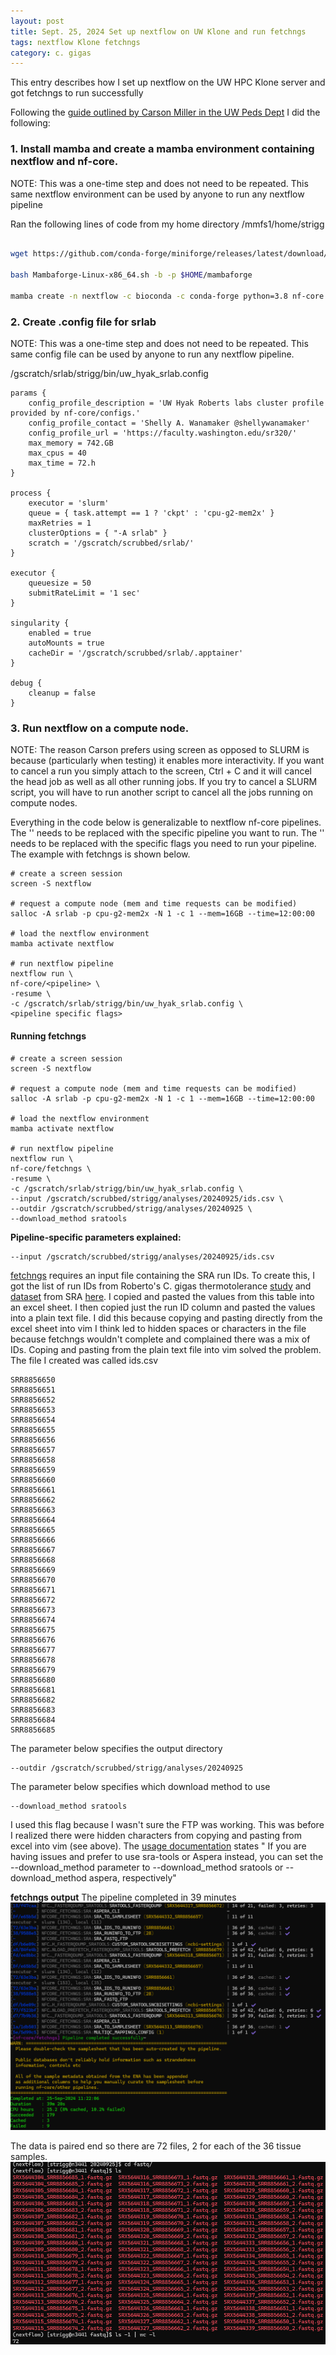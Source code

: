 ```yaml
---
layout: post
title: Sept. 25, 2024 Set up nextflow on UW Klone and run fetchngs
tags: nextflow Klone fetchngs
category: c. gigas
---
```


This entry describes how I set up nextflow on the UW HPC Klone server and got fetchngs to run successfully

Following the [guide outlined by Carson Miller in the UW Peds Dept](https://nf-co.re/configs/uw_hyak_pedslabs) I did the following:


### 1. Install mamba and create a mamba environment containing nextflow and nf-core.  
NOTE: This was a one-time step and does not need to be repeated. This same nextflow environment can be used by anyone to run any nextflow pipeline

Ran the following lines of code from my home directory /mmfs1/home/strigg
```bash

wget https://github.com/conda-forge/miniforge/releases/latest/download/Mambaforge-Linux-x86_64.sh

bash Mambaforge-Linux-x86_64.sh -b -p $HOME/mambaforge

mamba create -n nextflow -c bioconda -c conda-forge python=3.8 nf-core nextflow -y -q

```

### 2. Create .config file for srlab
NOTE: This was a one-time step and does not need to be repeated. This same config file can be used by anyone to run any nextflow pipeline.

/gscratch/srlab/strigg/bin/uw_hyak_srlab.config
```
params {
    config_profile_description = 'UW Hyak Roberts labs cluster profile provided by nf-core/configs.'
    config_profile_contact = 'Shelly A. Wanamaker @shellywanamaker'
    config_profile_url = 'https://faculty.washington.edu/sr320/'
    max_memory = 742.GB
    max_cpus = 40
    max_time = 72.h
}

process {
    executor = 'slurm'
    queue = { task.attempt == 1 ? 'ckpt' : 'cpu-g2-mem2x' }
    maxRetries = 1
    clusterOptions = { "-A srlab" }
    scratch = '/gscratch/scrubbed/srlab/'
}

executor {
    queuesize = 50
    submitRateLimit = '1 sec'
}

singularity {
    enabled = true
    autoMounts = true
    cacheDir = '/gscratch/scrubbed/srlab/.apptainer'
}

debug {
    cleanup = false
}
```


### 3. Run nextflow on a compute node.
NOTE: The reason Carson prefers using screen as opposed to SLURM is because (particularly when testing) it enables more interactivity. If you want to cancel a run you simply attach to the screen, Ctrl + C and it will cancel the head job as well as all other running jobs. If you try to cancel a SLURM script, you will have to run another script to cancel all the jobs running on compute nodes.  

Everything in the code below is generalizable to nextflow nf-core pipelines. The '<pipeline>' needs to be replaced with the specific pipeline you want to run. The '<pipeline specific flags>' needs to be replaced with the specific flags you need to run your pipeline. The example with fetchngs is shown below.

```
# create a screen session
screen -S nextflow

# request a compute node (mem and time requests can be modified)
salloc -A srlab -p cpu-g2-mem2x -N 1 -c 1 --mem=16GB --time=12:00:00

# load the nextflow environment
mamba activate nextflow

# run nextflow pipeline
nextflow run \
nf-core/<pipeline> \
-resume \
-c /gscratch/srlab/strigg/bin/uw_hyak_srlab.config \
<pipeline specific flags>

```

#### Running fetchngs
```
# create a screen session
screen -S nextflow

# request a compute node (mem and time requests can be modified)
salloc -A srlab -p cpu-g2-mem2x -N 1 -c 1 --mem=16GB --time=12:00:00

# load the nextflow environment
mamba activate nextflow

# run nextflow pipeline
nextflow run \
nf-core/fetchngs \
-resume \
-c /gscratch/srlab/strigg/bin/uw_hyak_srlab.config \
--input /gscratch/scrubbed/strigg/analyses/20240925/ids.csv \
--outdir /gscratch/scrubbed/strigg/analyses/20240925 \
--download_method sratools

```
**Pipeline-specific parameters explained:**
```
--input /gscratch/scrubbed/strigg/analyses/20240925/ids.csv
```
[fetchngs](https://nf-co.re/fetchngs/1.12.0/) requires an input file containing the SRA run IDs. To create this, I got the list of run IDs from Roberto's C. gigas thermotolerance [study](https://doi.org/10.1016/j.cbd.2023.101089) and [dataset](https://www.ncbi.nlm.nih.gov/bioproject?Db=biosample&DbFrom=bioproject&Cmd=Link&LinkName=bioproject_biosample&LinkReadableName=BioSample&ordinalpos=1&IdsFromResult=516210) from SRA [here](https://www.ncbi.nlm.nih.gov/Traces/study/?query_key=3&WebEnv=MCID_66f3f6267f36c63f9e0edc25&o=acc_s%3Aa&s=SRR8856650,SRR8856651,SRR8856652,SRR8856653,SRR8856654,SRR8856655,SRR8856656,SRR8856657,SRR8856658,SRR8856659,SRR8856660,SRR8856661,SRR8856662,SRR8856663,SRR8856664,SRR8856665,SRR8856666,SRR8856667,SRR8856668,SRR8856669,SRR8856670,SRR8856671,SRR8856672,SRR8856673,SRR8856674,SRR8856675,SRR8856676,SRR8856677,SRR8856678,SRR8856679,SRR8856680,SRR8856681,SRR8856682,SRR8856683,SRR8856684,SRR8856685). I copied and pasted the values from this table into an excel sheet. I then copied just the run ID column and pasted the values into a plain text file. I did this because copying and pasting directly from the excel sheet into vim I think led to hidden spaces or characters in the file because fetchngs wouldn't complete and complained there was a mix of IDs. Coping and pasting from the plain text file into vim solved the problem. The file I created was called ids.csv

```
SRR8856650
SRR8856651
SRR8856652
SRR8856653
SRR8856654
SRR8856655
SRR8856656
SRR8856657
SRR8856658
SRR8856659
SRR8856660
SRR8856661
SRR8856662
SRR8856663
SRR8856664
SRR8856665
SRR8856666
SRR8856667
SRR8856668
SRR8856669
SRR8856670
SRR8856671
SRR8856672
SRR8856673
SRR8856674
SRR8856675
SRR8856676
SRR8856677
SRR8856678
SRR8856679
SRR8856680
SRR8856681
SRR8856682
SRR8856683
SRR8856684
SRR8856685
```

The parameter below specifies the output directory
```
--outdir /gscratch/scrubbed/strigg/analyses/20240925
```

The parameter below specifies which download method to use
```
--download_method sratools
```
I used this flag because I wasn't sure the FTP was working. This was before I realized there were hidden characters from copying and pasting from excel into vim (see above). The [usage documentation](https://nf-co.re/fetchngs/1.12.0/docs/usage/) states " If you are having issues and prefer to use sra-tools or Aspera instead, you can set the --download_method parameter to --download_method sratools or --download_method aspera, respectively"

**fetchngs output**
The pipeline completed in 39 minutes
![](https://raw.githubusercontent.com/Resilience-Biomarkers-for-Aquaculture/Resilience-Biomarkers-for-Aquaculture.github.io/master/img/Screenshot%202024-09-25%20143355.png)

The data is paired end so there are 72 files, 2 for each of the 36 tissue samples.
![](https://raw.githubusercontent.com/Resilience-Biomarkers-for-Aquaculture/Resilience-Biomarkers-for-Aquaculture.github.io/master/img/Screenshot%202024-09-25%20143520.png)
